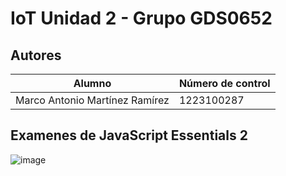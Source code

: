 # IoT Unidad 2 - Grupo GDS0652

## Autores
|Alumno|Número de control|
|--|--|
|Marco Antonio Martínez Ramírez|1223100287|
   
## Examenes de JavaScript Essentials 2
![image](https://github.com/user-attachments/assets/219da018-6da7-4c27-93a4-f81abaafcd5d)

